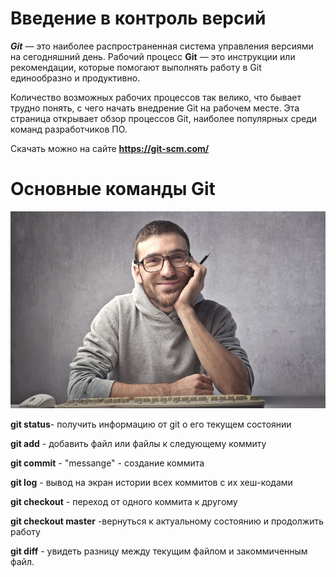 # Введение в контроль версий

***Git*** — это наиболее распространенная система управления версиями на сегодняшний день. Рабочий процесс **Git** — это инструкции или рекомендации, которые помогают выполнять работу в Git единообразно и продуктивно.

Количество возможных рабочих процессов так велико, что бывает трудно понять, с чего начать внедрение Git на рабочем месте. Эта страница открывает обзор процессов Git, наиболее популярных среди команд разработчиков ПО.

Скачать можно на сайте __https://git-scm.com/__

# Основные команды Git

![учусь](11.jpg)

**git status**- получить информацию от git о его текущем состоянии

**git add** - добавить файл или файлы к следующему коммиту

**git commit** - "messange" - создание коммита

**git log** - вывод на экран истории всех коммитов с их хеш-кодами

**git checkout** - переход от одного коммита к другому

**git checkout master** -вернуться к актуальному состоянию и продолжить работу

**git diff** - увидеть разницу между текущим файлом и закоммиченным файл.
